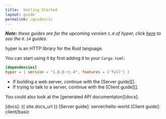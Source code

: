 ```yaml
---
title:  Getting Started
layout: guide
permalink: /guides/1/
---
```


***Note:** these guides are for the upcoming version `1.0` of hyper,
click [here](/guides/0.14) to see the `0.14` guides.*

hyper is an HTTP library for the Rust language.

You can start using it by first adding it to your `Cargo.toml`:

```toml
[dependencies]
hyper = { version = "1.0.0-rc.4", features = ["full"] }
```

- If building a web server, continue with the [Server guide][].
- If trying to talk to a server, continue with the [Client guide][].

You could also look at the [generated API documentaton][docs].

[docs]: {{ site.docs_url }}
[Server guide]: server/hello-world
[Client guide]: client/basic
